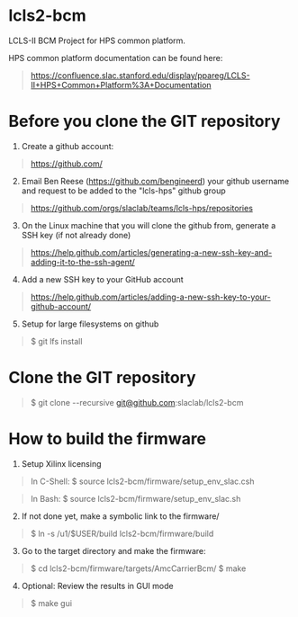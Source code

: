 # lcls2-bcm
LCLS-II BCM Project for HPS common platform.

HPS common platform documentation can be found here:

> https://confluence.slac.stanford.edu/display/ppareg/LCLS-II+HPS+Common+Platform%3A+Documentation

# Before you clone the GIT repository

1) Create a github account:
> https://github.com/

2) Email Ben Reese (https://github.com/bengineerd) your github username and request to be added to the "lcls-hps" github group
> https://github.com/orgs/slaclab/teams/lcls-hps/repositories

3) On the Linux machine that you will clone the github from, generate a SSH key (if not already done)
> https://help.github.com/articles/generating-a-new-ssh-key-and-adding-it-to-the-ssh-agent/

4) Add a new SSH key to your GitHub account
> https://help.github.com/articles/adding-a-new-ssh-key-to-your-github-account/

5) Setup for large filesystems on github
> $ git lfs install

# Clone the GIT repository
> $ git clone --recursive git@github.com:slaclab/lcls2-bcm

# How to build the firmware

1) Setup Xilinx licensing
> In C-Shell: $ source lcls2-bcm/firmware/setup_env_slac.csh

> In Bash:    $ source lcls2-bcm/firmware/setup_env_slac.sh

2) If not done yet, make a symbolic link to the firmware/
> $ ln -s /u1/$USER/build lcls2-bcm/firmware/build

3) Go to the target directory and make the firmware:
> $ cd lcls2-bcm/firmware/targets/AmcCarrierBcm/
> $ make

4) Optional: Review the results in GUI mode
> $ make gui

